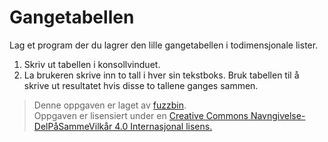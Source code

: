 Gangetabellen
=============

Lag et program der du lagrer den lille gangetabellen i todimensjonale lister.

1. Skriv ut tabellen i konsollvinduet.
2. La brukeren skrive inn to tall i hver sin tekstboks. Bruk tabellen til å skrive ut resultatet hvis disse to tallene ganges sammen.

>Denne oppgaven er laget av [fuzzbin](https://github.com/fuzzbin).  
>Oppgaven er lisensiert under en
>[Creative Commons Navngivelse-DelPåSammeVilkår 4.0 Internasjonal lisens.
](http://creativecommons.org/licenses/by-sa/4.0/)